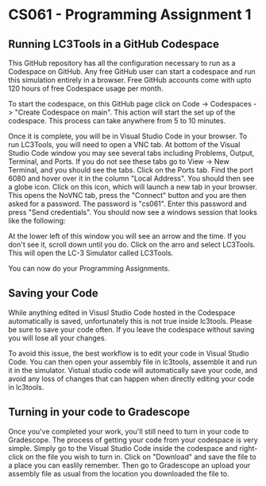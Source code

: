 # CS061 - Programming Assignment 1

## Running LC3Tools in a GitHub Codespace

This GitHub repository has all the configuration necessary to run as a Codespace on GitHub. Any free GitHub user can start a codespace and run this simulation entirely in a browser. Free GitHub accounts come with upto 120 hours of free Codespace usage per month.

To start the codespace, on this GitHub page click on Code -> Codespaces -> "Create Codespace on main". This action will start the set up of the codespace. This process can take anywhere from 5 to 10 minutes.

Once it is complete, you will be in Visual Studio Code in your browser. To run LC3Tools, you will need to open a VNC tab. At bottom of the Visual Studio Code window you may see several tabs including Problems, Output, Terminal, and Ports. If you do not see these tabs go to View -> New Terminal, and you should see the tabs. Click on the Ports tab. Find the port 6080 and hover over it in the column "Local Address". You should then see a globe icon. Click on this icon, which will launch a new tab in your browser. This opens the NoVNC tab, press the "Connect" button and you are then asked for a password. The password is "cs061". Enter this password and press "Send credentials". You should now see a windows session that looks like the following:

At the lower left of this window you will see an arrow and the time. If you don't see it, scroll down until you do. Click on the arro and select LC3Tools. This will open the LC-3 Simulator called LC3Tools. 

You can now do your Programming Assignments.

## Saving your Code

While anything edited in Visusl Studio Code hosted in the Codespace automatically is saved, unfortunately this is not true inside lc3tools. Please be sure to save your code often. If you leave the codespace without saving you will lose all your changes.

To avoid this issue, the best workflow is to edit your code in Visual Studio Code. You can then open your assembly file in lc3tools, assemble it and run it in the simulator. Vistual studio code will automatically save your code, and avoid any loss of changes that can happen when directly editing your code in lc3tools.

## Turning in your code to Gradescope

Once you've completed your work, you'll still need to turn in your code to Gradescope. The process of getting your code from your codespace is very simple. Simply go to the Visual Studio Code inside the codespace and right-click on the file you wish to turn in. Click on "Download" and save the file to a place you can easlily remember. Then go to Gradescope an upload your assembly file as usual from the location you downloaded the file to.

